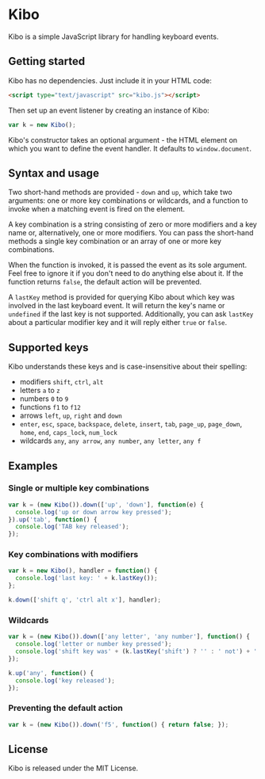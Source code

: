 # Kibo #

Kibo is a simple JavaScript library for handling keyboard events.

## Getting started ##

Kibo has no dependencies. Just include it in your HTML code:

```html
<script type="text/javascript" src="kibo.js"></script>
```

Then set up an event listener by creating an instance of Kibo:

```javascript
var k = new Kibo();
```

Kibo's constructor takes an optional argument - the HTML element on which you want to define the event handler. It defaults to `window.document`.

## Syntax and usage ##

Two short-hand methods are provided - `down` and `up`, which take two arguments: one or more key combinations or wildcards, and a function to invoke when a matching event is fired on the element.

A key combination is a string consisting of zero or more modifiers and a key name or, alternatively, one or more modifiers. You can pass the short-hand methods a single key combination or an array of one or more key combinations.

When the function is invoked, it is passed the event as its sole argument. Feel free to ignore it if you don't need to do anything else about it. If the function returns `false`, the default action will be prevented.

A `lastKey` method is provided for querying Kibo about which key was involved in the last keyboard event. It will return the key's name or `undefined` if the last key is not supported. Additionally, you can ask `lastKey` about a particular modifier key and it will reply either `true` or `false`.

## Supported keys ##

Kibo understands these keys and is case-insensitive about their spelling:
- modifiers `shift`, `ctrl`, `alt`
- letters `a` to `z`
- numbers `0` to `9`
- functions `f1` to `f12`
- arrows `left`, `up`, `right` and `down`
- `enter`, `esc`, `space`, `backspace`, `delete`, `insert`, `tab`, `page_up`, `page_down`, `home`, `end`, `caps_lock`, `num_lock`
- wildcards `any`, `any arrow`, `any number`, `any letter`, `any f`

## Examples ##

### Single or multiple key combinations ###

```javascript
var k = (new Kibo()).down(['up', 'down'], function(e) {
  console.log('up or down arrow key pressed');
}).up('tab', function() {
  console.log('TAB key released');
});
```

### Key combinations with modifiers ###

```javascript
var k = new Kibo(), handler = function() {
  console.log('last key: ' + k.lastKey());
};

k.down(['shift q', 'ctrl alt x'], handler);
```

### Wildcards ###

```javascript
var k = (new Kibo()).down(['any letter', 'any number'], function() {
  console.log('letter or number key pressed');
  console.log('shift key was' + (k.lastKey('shift') ? '' : ' not') + ' pressed');
});

k.up('any', function() {
  console.log('key released');
});
```

### Preventing the default action ###

```javascript
var k = (new Kibo()).down('f5', function() { return false; });
```

## License ##

Kibo is released under the MIT License.

